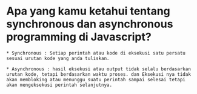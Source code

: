 # Apa yang kamu ketahui tentang synchronous dan asynchronous programming di Javascript?

    * Synchronous : Setiap perintah atau kode di eksekusi satu persatu sesuai urutan kode yang anda tuliskan. 

    * Asynchronous : hasil eksekusi atau output tidak selalu berdasarkan urutan kode, tetapi berdasarkan waktu proses. dan Eksekusi nya tidak akan membloking atau menunggu suatu perintah sampai selesai tetapi akan mengeksekusi perintah selanjutnya.